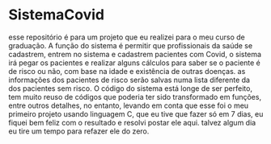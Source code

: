 # SistemaCovid
esse repositório é para um projeto que eu realizei para o meu curso de graduação. A função do sistema é permitir que profissionais da saúde se cadastrem, entrem no sistema e cadastrem pacientes com Covid, o sistema irá pegar os pacientes e realizar alguns cálculos para saber se o paciente é de risco ou não, com base na idade e existência de outras doenças. as informações dos pacientes de risco serão salvas numa lista diferente da dos pacientes sem risco. O código do sistema está longe de ser perfeito, tem muito reuso de códigos que poderia ter sido transformado em funções, entre outros detalhes, no entanto, levando em conta que esse foi o meu primeiro projeto usando linguagem C, que eu tive que fazer só em 7 dias, eu fiquei bem feliz com o resultado e resolvi postar ele aqui. talvez algum dia eu tire um tempo para refazer ele do zero.
